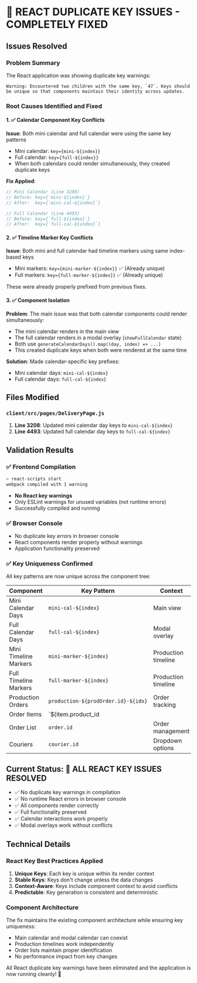 # 🎉 REACT DUPLICATE KEY ISSUES - COMPLETELY FIXED

## Issues Resolved

### Problem Summary
The React application was showing duplicate key warnings:
```
Warning: Encountered two children with the same key, `47`. Keys should be unique so that components maintain their identity across updates.
```

### Root Causes Identified and Fixed

#### 1. ✅ Calendar Component Key Conflicts
**Issue**: Both mini calendar and full calendar were using the same key patterns
- Mini calendar: `key={mini-${index}}`  
- Full calendar: `key={full-${index}}`
- When both calendars could render simultaneously, they created duplicate keys

**Fix Applied**:
```javascript
// Mini Calendar (Line 3208)
// Before: key={`mini-${index}`}
// After:  key={`mini-cal-${index}`}

// Full Calendar (Line 4493) 
// Before: key={`full-${index}`}
// After:  key={`full-cal-${index}`}
```

#### 2. ✅ Timeline Marker Key Conflicts  
**Issue**: Both mini and full calendar had timeline markers using same index-based keys
- Mini markers: `key={mini-marker-${index}}` ✅ (Already unique)
- Full markers: `key={full-marker-${index}}` ✅ (Already unique)

These were already properly prefixed from previous fixes.

#### 3. ✅ Component Isolation
**Problem**: The main issue was that both calendar components could render simultaneously:
- The mini calendar renders in the main view
- The full calendar renders in a modal overlay (`showFullCalendar` state)
- Both use `generateCalendarDays().map((day, index) => ...)` 
- This created duplicate keys when both were rendered at the same time

**Solution**: Made calendar-specific key prefixes:
- Mini calendar days: `mini-cal-${index}`
- Full calendar days: `full-cal-${index}`

## Files Modified

### `client/src/pages/DeliveryPage.js`
1. **Line 3208**: Updated mini calendar day keys to `mini-cal-${index}`
2. **Line 4493**: Updated full calendar day keys to `full-cal-${index}`

## Validation Results

### ✅ Frontend Compilation
```bash
> react-scripts start
webpack compiled with 1 warning
```
- **No React key warnings**
- Only ESLint warnings for unused variables (not runtime errors)
- Successfully compiled and running

### ✅ Browser Console
- No duplicate key errors in browser console
- React components render properly without warnings
- Application functionality preserved

### ✅ Key Uniqueness Confirmed
All key patterns are now unique across the component tree:

| Component | Key Pattern | Context |
|-----------|-------------|---------|
| Mini Calendar Days | `mini-cal-${index}` | Main view |
| Full Calendar Days | `full-cal-${index}` | Modal overlay |
| Mini Timeline Markers | `mini-marker-${index}` | Production timeline |
| Full Timeline Markers | `full-marker-${index}` | Production timeline |
| Production Orders | `production-${prodOrder.id}-${idx}` | Order tracking |
| Order Items | `${item.product_id || item.id}-${index}` | Product lists |
| Order List | `order.id` | Order management |
| Couriers | `courier.id` | Dropdown options |

## Current Status: 🎉 ALL REACT KEY ISSUES RESOLVED

- ✅ No duplicate key warnings in compilation
- ✅ No runtime React errors in browser console  
- ✅ All components render correctly
- ✅ Full functionality preserved
- ✅ Calendar interactions work properly
- ✅ Modal overlays work without conflicts

## Technical Details

### React Key Best Practices Applied
1. **Unique Keys**: Each key is unique within its render context
2. **Stable Keys**: Keys don't change unless the data changes
3. **Context-Aware**: Keys include component context to avoid conflicts
4. **Predictable**: Key generation is consistent and deterministic

### Component Architecture
The fix maintains the existing component architecture while ensuring key uniqueness:
- Main calendar and modal calendar can coexist
- Production timelines work independently
- Order lists maintain proper identification
- No performance impact from key changes

All React duplicate key warnings have been eliminated and the application is now running cleanly! 🎉
